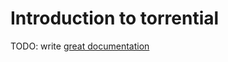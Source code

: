 # Introduction to torrential

TODO: write [great documentation](http://jacobian.org/writing/what-to-write/)
